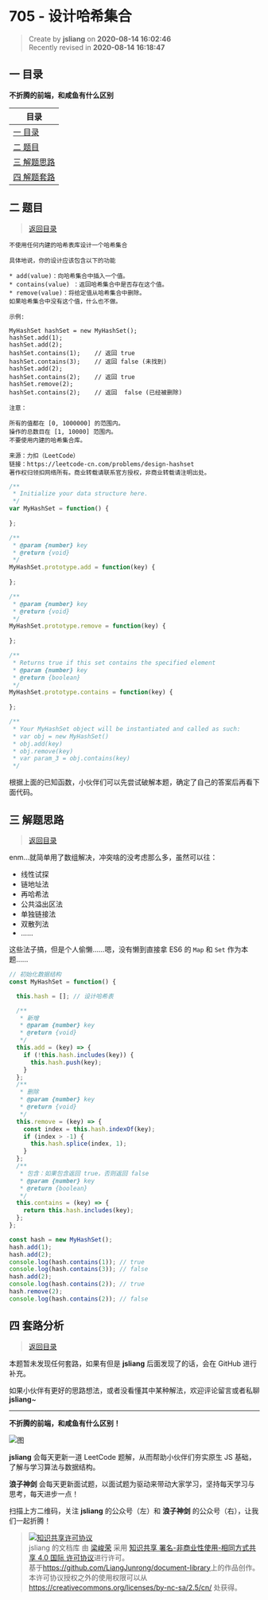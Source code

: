 705 - 设计哈希集合
===

> Create by **jsliang** on **2020-08-14 16:02:46**  
> Recently revised in **2020-08-14 16:18:47**

## <a name="chapter-one" id="chapter-one"></a>一 目录

**不折腾的前端，和咸鱼有什么区别**

| 目录 |
| --- |
| [一 目录](#chapter-one) |
| <a name="catalog-chapter-two" id="catalog-chapter-two"></a>[二 题目](#chapter-two) |
| <a name="catalog-chapter-three" id="catalog-chapter-three"></a>[三 解题思路](#chapter-three) |
| <a name="catalog-chapter-four" id="catalog-chapter-four"></a>[四 解题套路](#chapter-four) |

## <a name="chapter-two" id="chapter-two"></a>二 题目

> [返回目录](#chapter-one)

```
不使用任何内建的哈希表库设计一个哈希集合

具体地说，你的设计应该包含以下的功能

* add(value)：向哈希集合中插入一个值。
* contains(value) ：返回哈希集合中是否存在这个值。
* remove(value)：将给定值从哈希集合中删除。
如果哈希集合中没有这个值，什么也不做。

示例:

MyHashSet hashSet = new MyHashSet();
hashSet.add(1);         
hashSet.add(2);         
hashSet.contains(1);    // 返回 true
hashSet.contains(3);    // 返回 false (未找到)
hashSet.add(2);          
hashSet.contains(2);    // 返回 true
hashSet.remove(2);          
hashSet.contains(2);    // 返回  false (已经被删除)

注意：

所有的值都在 [0, 1000000] 的范围内。
操作的总数目在 [1, 10000] 范围内。
不要使用内建的哈希集合库。

来源：力扣（LeetCode）
链接：https://leetcode-cn.com/problems/design-hashset
著作权归领扣网络所有。商业转载请联系官方授权，非商业转载请注明出处。
```

```js
/**
 * Initialize your data structure here.
 */
var MyHashSet = function() {
    
};

/** 
 * @param {number} key
 * @return {void}
 */
MyHashSet.prototype.add = function(key) {
    
};

/** 
 * @param {number} key
 * @return {void}
 */
MyHashSet.prototype.remove = function(key) {
    
};

/**
 * Returns true if this set contains the specified element 
 * @param {number} key
 * @return {boolean}
 */
MyHashSet.prototype.contains = function(key) {
    
};

/** 
 * Your MyHashSet object will be instantiated and called as such:
 * var obj = new MyHashSet()
 * obj.add(key)
 * obj.remove(key)
 * var param_3 = obj.contains(key)
 */
```

根据上面的已知函数，小伙伴们可以先尝试破解本题，确定了自己的答案后再看下面代码。

## <a name="chapter-three" id="chapter-three"></a>三 解题思路

> [返回目录](#chapter-one)

enm...就简单用了数组解决，冲突啥的没考虑那么多，虽然可以往：

* 线性试探
* 链地址法
* 再哈希法
* 公共溢出区法
* 单独链接法
* 双散列法
* ……

这些法子搞，但是个人偷懒……嗯，没有懒到直接拿 ES6 的 `Map` 和 `Set` 作为本题……

```js
// 初始化数据结构
const MyHashSet = function() {

  this.hash = []; // 设计哈希表

  /**
   * 新增
   * @param {number} key 
   * @return {void}
   */
  this.add = (key) => {
    if (!this.hash.includes(key)) {
      this.hash.push(key);
    }
  };
  /**
   * 删除
   * @param {number} key
   * @return {void}
   */
  this.remove = (key) => {
    const index = this.hash.indexOf(key);
    if (index > -1) {
      this.hash.splice(index, 1);
    }
  };
  /**
   * 包含：如果包含返回 true，否则返回 false
   * @param {number} key 
   * @return {boolean}
   */
  this.contains = (key) => {
    return this.hash.includes(key);
  };
};

const hash = new MyHashSet();
hash.add(1);
hash.add(2);
console.log(hash.contains(1)); // true
console.log(hash.contains(3)); // false
hash.add(2);
console.log(hash.contains(2)); // true
hash.remove(2);
console.log(hash.contains(2)); // false
```

## <a name="chapter-four" id="chapter-four"></a>四 套路分析

> [返回目录](#chapter-one)

本题暂未发现任何套路，如果有但是 **jsliang** 后面发现了的话，会在 GitHub 进行补充。

如果小伙伴有更好的思路想法，或者没看懂其中某种解法，欢迎评论留言或者私聊 **jsliang**~

---

**不折腾的前端，和咸鱼有什么区别！**

![图](https://github.com/LiangJunrong/document-library/blob/master/public-repertory/img/z-index-small.png?raw=true)

**jsliang** 会每天更新一道 LeetCode 题解，从而帮助小伙伴们夯实原生 JS 基础，了解与学习算法与数据结构。

**浪子神剑** 会每天更新面试题，以面试题为驱动来带动大家学习，坚持每天学习与思考，每天进步一点！

扫描上方二维码，关注 **jsliang** 的公众号（左）和 **浪子神剑** 的公众号（右），让我们一起折腾！

> <a rel="license" href="http://creativecommons.org/licenses/by-nc-sa/4.0/"><img alt="知识共享许可协议" style="border-width:0" src="https://i.creativecommons.org/l/by-nc-sa/4.0/88x31.png" /></a><br /><span xmlns:dct="http://purl.org/dc/terms/" property="dct:title">jsliang 的文档库</span> 由 <a xmlns:cc="http://creativecommons.org/ns#" href="https://github.com/LiangJunrong/document-library" property="cc:attributionName" rel="cc:attributionURL">梁峻荣</a> 采用 <a rel="license" href="http://creativecommons.org/licenses/by-nc-sa/4.0/">知识共享 署名-非商业性使用-相同方式共享 4.0 国际 许可协议</a>进行许可。<br />基于<a xmlns:dct="http://purl.org/dc/terms/" href="https://github.com/LiangJunrong/document-library" rel="dct:source">https://github.com/LiangJunrong/document-library</a>上的作品创作。<br />本许可协议授权之外的使用权限可以从 <a xmlns:cc="http://creativecommons.org/ns#" href="https://creativecommons.org/licenses/by-nc-sa/2.5/cn/" rel="cc:morePermissions">https://creativecommons.org/licenses/by-nc-sa/2.5/cn/</a> 处获得。